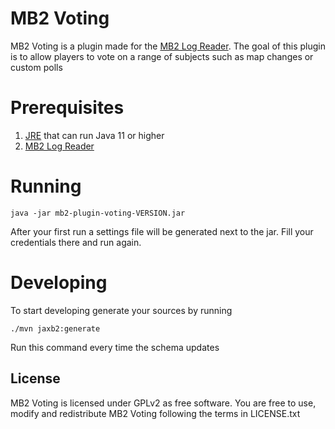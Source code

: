 # MB2 Voting
MB2 Voting is a plugin made for the [MB2 Log Reader](https://github.com/bully-mb2/mb2-log-reader). The goal of this plugin is to allow players to vote on a range of subjects such as map changes or custom polls

# Prerequisites
1. [JRE](https://java.com/en/download/manual.jsp) that can run Java 11 or higher
2. [MB2 Log Reader](https://github.com/bully-mb2/mb2-log-reader)

# Running
```
java -jar mb2-plugin-voting-VERSION.jar
```
After your first run a settings file will be generated next to the jar. Fill your credentials there and run again.

# Developing
To start developing generate your sources by running 
```
./mvn jaxb2:generate
```
Run this command every time the schema updates


## License
MB2 Voting is licensed under GPLv2 as free software. You are free to use, modify and redistribute MB2 Voting following the terms in LICENSE.txt